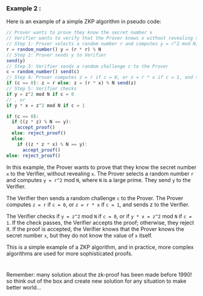 ### Example 2 : 
Here is an example of a simple ZKP algorithm in pseudo code:

```js
// Prover wants to prove they know the secret number x 
// Verifier wants to verify that the Prover knows x without revealing x 
// Step 1: Prover selects a random number r and computes y = r^2 mod N, where N is a large prime 
r = random_number() y = (r * r) % N 
// Step 2: Prover sends y to Verifier 
send(y) 
// Step 3: Verifier sends a random challenge c to the Prover 
c = random_number() send(c) 
// Step 4: Prover computes z = r if c = 0, or z = r * x if c = 1, and sends z to Verifier 
if (c == 0): z = r else: z = (r * x) % N send(z) 
// Step 5: Verifier checks 
if y = z^2 mod N if c = 0 
// , or 
if y * x = z^2 mod N if c = 1 

if (c == 0): 
  if ((z * z) % N == y): 
    accept_proof() 
  else: reject_proof() 
  else: 
    if ((z * z * x) % N == y): 
      accept_proof() 
else: reject_proof()
```

In this example, the Prover wants to prove that they know the secret number `x` to the Verifier, without revealing `x`. The Prover selects a random number `r` and computes `y = r^2` mod `N`, where `N` is a large prime. They send `y` to the Verifier.

The Verifier then sends a random challenge `c` to the Prover. The Prover computes `z = r` if `c = 0`, or `z = r * x` if `c = 1`, and sends z to the Verifier.

The Verifier checks if `y = z^2` mod `N` if `c = 0`, or if `y * x = z^2` mod `N` if `c = 1`. If the check passes, the Verifier accepts the proof; otherwise, they reject it. If the proof is accepted, the Verifier knows that the Prover knows the secret number `x`, but they do not know the value of `x` itself.

This is a simple example of a ZKP algorithm, and in practice, more complex algorithms are used for more sophisticated proofs.

#

Remember: many solution about the zk-proof has been made before 1990! so think out of the box and create new solution for any situation to make better world...
